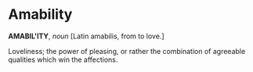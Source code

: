 # Amability

**AMABIL'ITY**, _noun_ \[Latin amabilis, from to love.\]

Loveliness; the power of pleasing, or rather the combination of agreeable qualities which win the affections.
